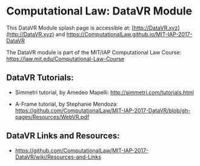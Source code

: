# Computational Law: DataVR Module

This DataVR Module splash page is accessible at: [http://DataVR.xyz](http://DataVR.xyz) and https://ComputationalLaw.github.io/MIT-IAP-2017-DataVR

The DataVR module is part of the MIT/IAP Computational Law Course: https://law.mit.edu/Computational-Law-Course

## DataVR Tutorials:

* Simmetri tutorial, by Amedeo Mapelli: http://simmetri.com/tutorials.html

* A-Frame tutorial, by Stephanie Mendoza: https://github.com/ComputationalLaw/MIT-IAP-2017-DataVR/blob/gh-pages/Resources/WebVR.pdf

## DataVR Links and Resources: 

* https://github.com/ComputationalLaw/MIT-IAP-2017-DataVR/wiki/Resources-and-Links
